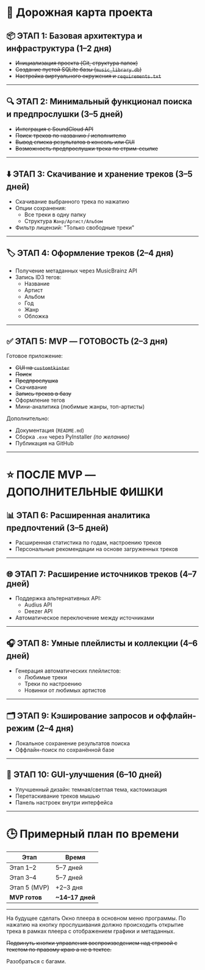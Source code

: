# 🚧 Дорожная карта проекта

## 📦 ЭТАП 1: Базовая архитектура и инфраструктура (1–2 дня)

- ~~Инициализация проекта (Git, структура папок)~~
- ~~Создание пустой SQLite базы (`music_library.db`)~~
- ~~Настройка виртуального окружения и `requirements.txt`~~

---

## 🔍 ЭТАП 2: Минимальный функционал поиска и предпрослушки (3–5 дней)

- ~~Интеграция с SoundCloud API~~
- ~~Поиск треков по названию / исполнителю~~
- ~~Вывод списка результатов в консоль или GUI~~
- ~~Возможность предпрослушки трека по стрим-ссылке~~

---

## ⬇️ ЭТАП 3: Скачивание и хранение треков (3–5 дней)

- Скачивание выбранного трека по нажатию
- Опции сохранения:
  - Все треки в одну папку
  - Структура `Жанр/Артист/Альбом`
- Фильтр лицензий: "Только свободные треки"

---

## 🏷️ ЭТАП 4: Оформление треков (2–4 дня)

- Получение метаданных через MusicBrainz API
- Запись ID3 тегов:
  - Название
  - Артист
  - Альбом
  - Год
  - Жанр
  - Обложка

---

## ✅ ЭТАП 5: MVP — ГОТОВОСТЬ (2–3 дня)

Готовое приложение:

- ~~GUI на `customtkinter`~~
- ~~Поиск~~
- ~~Предпрослушка~~
- Скачивание
- ~~Запись треков в базу~~
- Оформление тегов
- Мини-аналитика (любимые жанры, топ-артисты)

Дополнительно:

- Документация (`README.md`)
- Сборка `.exe` через PyInstaller *(по желанию)*
- Публикация на GitHub

---

# ⭐ ПОСЛЕ MVP — ДОПОЛНИТЕЛЬНЫЕ ФИШКИ

## 📊 ЭТАП 6: Расширенная аналитика предпочтений (3–5 дней)

- Расширенная статистика по годам, настроению треков
- Персональные рекомендации на основе загруженных треков

---

## 🌐 ЭТАП 7: Расширение источников треков (4–7 дней)

- Поддержка альтернативных API:
  - Audius API
  - Deezer API
- Автоматическое переключение между источниками

---

## 🎧 ЭТАП 8: Умные плейлисты и коллекции (4–6 дней)

- Генерация автоматических плейлистов:
  - Любимые треки
  - Треки по настроению
  - Новинки от любимых артистов

---

## 🗂️ ЭТАП 9: Кэширование запросов и оффлайн-режим (2–4 дня)

- Локальное сохранение результатов поиска
- Оффлайн-поиск по сохранённой базе

---

## 🎨 ЭТАП 10: GUI-улучшения (6–10 дней)

- Улучшенный дизайн: темная/светлая тема, кастомизация
- Перетаскивание треков мышью
- Панель настроек внутри интерфейса

---

# 🕒 Примерный план по времени

| Этап         | Время           |
|--------------|-----------------|
| Этап 1–2     | 5–7 дней        |
| Этап 3–4     | 5–7 дней        |
| Этап 5 (MVP) | +2–3 дня        |
| **MVP готов**| **~14–17 дней** |

---

На будущее сделать Окно плеера в основном меню программы.
По нажатию на кнопку прослушивания должно происходить открытие трека в рамках плеера с отображением графики и метаданных.

~~Подвинуть кнопки управления воспроизведением над стркоой с текстом по правому краю а не в тектсе.~~

Разобраться с багами.
